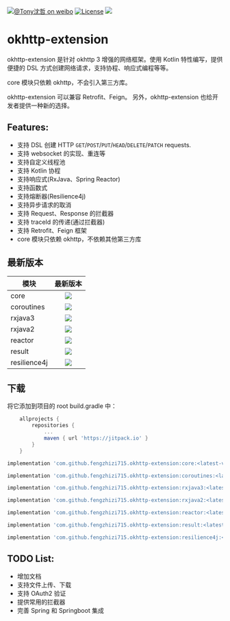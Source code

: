 [![@Tony沈哲 on weibo](https://img.shields.io/badge/weibo-%40Tony%E6%B2%88%E5%93%B2-blue.svg)](http://www.weibo.com/fengzhizi715)
[![License](https://img.shields.io/badge/license-Apache%202-lightgrey.svg)](https://www.apache.org/licenses/LICENSE-2.0.html)
[![](https://jitpack.io/v/fengzhizi715/okhttp-extension.svg)](https://jitpack.io/#fengzhizi715/okhttp-extension)

# okhttp-extension

okhttp-extension 是针对 okhttp 3 增强的网络框架。使用 Kotlin 特性编写，提供便捷的 DSL 方式创建网络请求，支持协程、响应式编程等等。

core 模块只依赖 okhttp，不会引入第三方库。

okhttp-extension 可以兼容 Retrofit、Feign。 另外，okhttp-extension 也给开发者提供一种新的选择。

## Features:

* 支持 DSL 创建 HTTP `GET`/`POST`/`PUT`/`HEAD`/`DELETE`/`PATCH` requests.
* 支持 websocket 的实现、重连等
* 支持自定义线程池
* 支持 Kotlin 协程
* 支持响应式(RxJava、Spring Reactor)
* 支持函数式
* 支持熔断器(Resilience4j)
* 支持异步请求的取消
* 支持 Request、Response 的拦截器
* 支持 traceId 的传递(通过拦截器)
* 支持 Retrofit、Feign 框架
* core 模块只依赖 okhttp，不依赖其他第三方库

## 最新版本
模块|最新版本
---|:-------------:
core|[![](https://jitpack.io/v/fengzhizi715/okhttp-extension.svg)](https://jitpack.io/#fengzhizi715/okhttp-extension)|
coroutines|[![](https://jitpack.io/v/fengzhizi715/okhttp-extension.svg)](https://jitpack.io/#fengzhizi715/okhttp-extension)|
rxjava3|[![](https://jitpack.io/v/fengzhizi715/okhttp-extension.svg)](https://jitpack.io/#fengzhizi715/okhttp-extension)|
rxjava2|[![](https://jitpack.io/v/fengzhizi715/okhttp-extension.svg)](https://jitpack.io/#fengzhizi715/okhttp-extension)|
reactor|[![](https://jitpack.io/v/fengzhizi715/okhttp-extension.svg)](https://jitpack.io/#fengzhizi715/okhttp-extension)|
result|[![](https://jitpack.io/v/fengzhizi715/okhttp-extension.svg)](https://jitpack.io/#fengzhizi715/okhttp-extension)|
resilience4j|[![](https://jitpack.io/v/fengzhizi715/okhttp-extension.svg)](https://jitpack.io/#fengzhizi715/okhttp-extension)|

## 下载

将它添加到项目的 root build.gradle 中：

```groovy
	allprojects {
		repositories {
			...
			maven { url 'https://jitpack.io' }
		}
	}
```

```groovy
implementation 'com.github.fengzhizi715.okhttp-extension:core:<latest-version>'
```

```groovy
implementation 'com.github.fengzhizi715.okhttp-extension:coroutines:<latest-version>'
```

```groovy
implementation 'com.github.fengzhizi715.okhttp-extension:rxjava3:<latest-version>'
```

```groovy
implementation 'com.github.fengzhizi715.okhttp-extension:rxjava2:<latest-version>'
```

```groovy
implementation 'com.github.fengzhizi715.okhttp-extension:reactor:<latest-version>'
```

```groovy
implementation 'com.github.fengzhizi715.okhttp-extension:result:<latest-version>'
```

```groovy
implementation 'com.github.fengzhizi715.okhttp-extension:resilience4j:<latest-version>'
```

## TODO List:

* 增加文档
* 支持文件上传、下载
* 支持 OAuth2 验证
* 提供常用的拦截器
* 完善 Spring 和 Springboot 集成